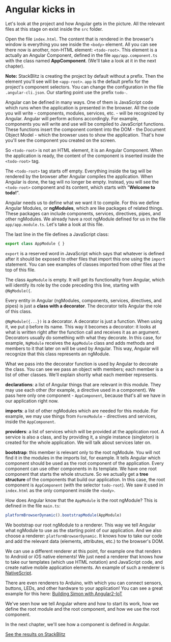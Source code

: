 # Angular kicks in

Let's look at the project and how Angular gets in the picture. All the relevant files at this stage on exist inside the `src` folder.

Open the file `index.html`. The content that is rendered in the browser's window is everything you see inside the `<body>` element. All you can see there now is another, non-HTML element: `<todo-root>`. This element is a actually an Angular Component, defined in the file `app/app.component.ts` with the class named **AppComponent**. \(We'll take a look at it in the next chapter\).

**Note:** StackBlitz is creating the project by default without a prefix. Then the element you'll see will be `<app-root>`. `app` is the default prefix for the project's component selectors. You can change the configuration in the file `.angular-cli.json`. Our starting point use the prefix `todo-`.

Angular can be defined in many ways. One of them is JavaScript code which runs when the application is presented in the browser. All the code you will write - components, modules, services, etc. - will be recognized by Angular. Angular will perform actions accordingly. For example, components you will write and use will be compiled to JavaScript functions. These functions insert the component content into the DOM - the Document Object Model - which the browser uses to show the application. That's how you'll see the component you created on the screen.

So `<todo-root>` is not an HTML element, it is an Angular Component. When the application is ready, the content of the component is inserted inside the `<todo-root>` tag.

The `<todo-root>` tag starts off empty. Everything inside the tag will be rendered by the browser after Angular compiles the application. When Angular is done, the tag will no longer be empty. Instead, you will see the `<todo-root>` component and its content, which starts with "**Welcome to todo!**".

Angular needs us to define what we want it to compile. For this we define Angular Modules, or **ngModules**, which are like packages of related things. These packages can include components, services, directives, pipes, and other ngModules. We already have a root ngModule defined for us in the file `app/app.module.ts`. Let's take a look at this file.

The last line in the file defines a JavaScript class:

```typescript
export class AppModule { }
```

`export` is a reserved word in JavaScript which says that whatever is defined after it should be exposed to other files that import this one using the `import` statement. You can see examples of classes imported from other files at the top of this file.

The class `AppModule` is empty. It will get its functionality from Angular, which will identify its role by the code preceding this line, starting with `@NgModule({`.

Every entity in Angular \(ngModules, components, services, directives, and pipes\) is just a **class with a decorator**. The decorator tells Angular the role of this class.

`@NgModule({...})` is a decorator. A decorator is just a function. When using it, we put `@` before its name. This way it becomes a decorator: it looks at what is written right after the function call and receives it as an argument. Decorators usually do something with what they decorate. In this case, for example, `NgModule` receives the `AppModule` class and adds methods and members to it that later on will be used by Angular. This way, Angular will recognize that this class represents an ngModule.

What we pass into the decorator function is used by Angular to decorate the class. You can see we pass an object with members; each member is a list of other classes. We'll explain shortly what each member represents.

**declarations**: a list of Angular things that are relevant in this module. They may use each other \(for example, a directive used in a component\). We pass here only one component - `AppComponent`, because that's all we have in our application right now.

**imports**: a list of other ngModules which are needed for this module. For example, we may use things from `FormsModule` - directives and services, inside the `AppComponent`.

**providers**: a list of services which will be provided at the application root. A service is also a class, and by providing it, a single instance \(singleton\) is created for the whole application. We will talk about services later on.

**bootstrap**: this member is relevant only to the root ngModule. You will not find it in the modules in the imports list, for example. It tells Angular which component should be used as the root component of the application. Every component can use other components in its template. We have one root component that starts the whole structure. So we actually get a **tree structure** of the components that build our application. In this case, the root component is `AppComponent` \(with the selector `todo-root`\). We saw it used in `index.html` as the only component inside the `<body>`.

How does Angular know that the `AppModule` is the root ngModule? This is defined in the file `main.ts`:

```typescript
platformBrowserDynamic().bootstrapModule(AppModule)
```

We bootstrap our root ngModule to a renderer. This way we tell Angular what ngModule to use as the starting point of our application. And we also choose a renderer: `platformBrowserDynamic`. It knows how to take our code and add the relevant data \(elements, attributes, etc.\) to the browser's DOM.

We can use a different renderer at this point, for example one that renders to Android or iOS native elements! We just need a renderer that knows how to take our templates \(which use HTML notation\) and JavaScript code, and create native mobile application elements. An example of such a renderer is [NativeScript](https://www.nativescript.org).

There are even renderers to Arduino, with which you can connect sensors, buttons, LEDs, and other hardware to your application! You can see a great example for this here: [Building Simon with Angular2-IoT](https://medium.com/@urish/building-simon-with-angular2-iot-fceb78bb18e5#.430qu216w)

We've seen how we tell Angular where and how to start its work, how we define the root module and the root component, and how we use the root component.

In the next chapter, we'll see how a component is defined in Angular.

[See the results on StackBlitz](https://stackblitz.com/github/angularbootcamp/todo-list-tutorial-steps/tree/step-02_Angular_kicks_in)

